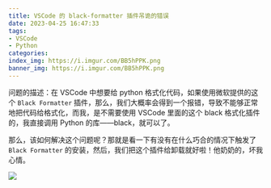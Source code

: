 ```yaml
---
title: VSCode 的 black-formatter 插件吊诡的错误
date: 2023-04-25 16:47:33
tags:
- VSCode
- Python
categories:
index_img: https://i.imgur.com/BB5hPPK.png
banner_img: https://i.imgur.com/BB5hPPK.png
---
```


问题的描述：在 VSCode 中想要给 python 格式化代码，如果使用微软提供的这个 `Black Formatter` 插件，那么，我们大概率会得到一个报错，导致不能够正常地把代码给格式化，而我，是不需要使用 VSCode 里面的这个 black 格式化插件的，我直接调用 Python 的库——black，就可以了。

那么，该如何解决这个问题呢？那就是看一下有没有在什么巧合的情况下触发了 `Black Formatter` 的安装，然后，我们把这个插件给卸载就好啦！他奶奶的，坏我心情。

![](https://i.imgur.com/kkECPD4.png)
